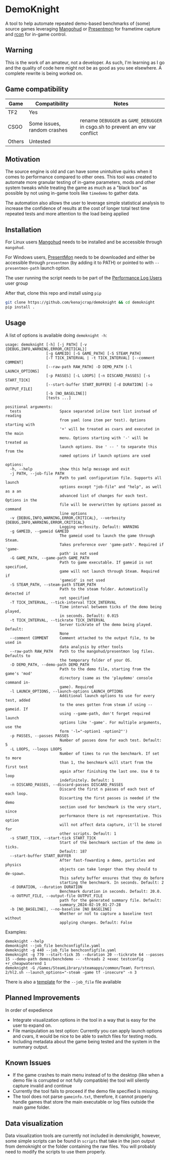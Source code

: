 # DemoKnight

A tool to help automate repeated demo-based benchmarks of (some) source games leveraging [Mangohud](https://github.com/flightlessmango/MangoHud) or [Presentmon](https://github.com/GameTechDev/PresentMon) for frametime capture and [rcon](https://github.com/conqp/rcon) for in-game control.

## Warning

This is the work of an amateur, not a developer. As such, I'm learning as I go and the quality of code here might not be as good as you see elsewhere. A complete rewrite is being worked on.

## Game compatibility

|  Game  | Compatibility | Notes|
|--------|---------------|------|
| TF2    | Yes           |      |
| CSGO   | Some issues, random crashes  |rename `DEBUGGER` as `GAME_DEBUGGER` in csgo.sh to prevent an env var conflict  |
| Others | Untested      |      |

## Motivation

The source engine is old and can have some unintuitive quirks when it comes to performance compared to other ones. This tool was created to automate more granular testing of in-game parameters, mods and other system tweaks while treating the game as much as a "black box" as possible by not using in-game tools like `timedemo` to gather data.

The automation also allows the user to leverage simple statistical analysis to increase the confidence of results at the cost of longer total test time repeated tests and more attention to the load being applied

## Installation

For Linux users [Mangohud](https://github.com/flightlessmango/MangoHud) needs to be installed and be accessible through `mangohud`.

For Windows users, [PresentMon](https://github.com/GameTechDev/PresentMon) needs to be downloaded and either be accessible through `presentmon` (by adding it to PATH) or pointed to with `--presentmon-path` launch option.

The user running the script needs to be part of the [Performance Log Users](https://github.com/GameTechDev/PresentMon#user-access-denied) user group

After that, clone this repo and install using `pip`

```bash
git clone https://github.com/kenajcrap/demoknight && cd demoknight
pip install .
```

## Usage

A list of options is available doing `demoknight -h`:

```text
usage: demoknight [-h] [-j PATH] [-v {DEBUG,INFO,WARNING,ERROR,CRITICAL}]
                  [-g GAMEID] [-G GAME_PATH] [-S STEAM_PATH]
                  [-T TICK_INTERVAL | -t TICK_INTERVAL] [--comment COMMENT]
                  [--raw-path RAW_PATH] -D DEMO_PATH [-l LAUNCH_OPTIONS]
                  [-p PASSES] [-L LOOPS] [-n DISCARD_PASSES] [-s START_TICK]
                  [--start-buffer START_BUFFER] [-d DURATION] [-o OUTPUT_FILE]
                  [-b [NO_BASELINE]]
                  [tests ...]

positional arguments:
  tests                 Space separated inline test list instead of reading
                        from yaml (one item per test). Options starting with
                        '+' will be treated as cvars and executed in the main
                        menu. Options starting with '-' will be treated as
                        launch options. Use ' -- ' to separate this from the
                        named options if launch options are used

options:
  -h, --help            show this help message and exit
  -j PATH, --job-file PATH
                        Path to yaml configuration file. Supports all launch
                        options except "job-file" and "help", as well as a an
                        advanced list of changes for each test. Options in the
                        file will be overwritten by options passed as command
                        line options
  -v {DEBUG,INFO,WARNING,ERROR,CRITICAL}, --verbosity {DEBUG,INFO,WARNING,ERROR,CRITICAL}
                        Logging verbosity. Default: WARNING
  -g GAMEID, --gameid GAMEID
                        The gameid used to launch the game through Steam.
                        Takes preference over 'game-path'. Required if 'game-
                        path' is not used
  -G GAME_PATH, --game-path GAME_PATH
                        Path to game executable. If gameid is not specified,
                        game will not launch through Steam. Required if
                        'gameid' is not used
  -S STEAM_PATH, --steam-path STEAM_PATH
                        Path to the steam folder. Automatically detected if
                        not specified
  -T TICK_INTERVAL, --tick-interval TICK_INTERVAL
                        Time interval between ticks of the demo being played,
                        in seconds. Default: 0.015
  -t TICK_INTERVAL, --tickrate TICK_INTERVAL
                        Server tickrate of the demo being played. Default:
                        None
  --comment COMMENT     Comment attached to the output file, to be used in
                        data analysis by other tools
  --raw-path RAW_PATH   Path to the mangohud/presentmon log files. Defaults to
                        the temporary folder of your OS.
  -D DEMO_PATH, --demo-path DEMO_PATH
                        Path to the demo file, starting from the game's 'mod'
                        directory (same as the 'playdemo' console command in-
                        game). Required
  -l LAUNCH_OPTIONS, --launch-options LAUNCH_OPTIONS
                        Additional launch options to use for every test, added
                        to the ones gotten from steam if using --gameid. If
                        using --game-path, don't forget required launch
                        options like '-game'. For multiple arguments, use the
                        form '-l="-option1 -option2"')
  -p PASSES, --passes PASSES
                        Number of passes done for each test. Default: 5
  -L LOOPS, --loops LOOPS
                        Number of times to run the benchmark. If set to more
                        than 1, the benchmark will start from the first test
                        again after finishing the last one. Use 0 to loop
                        indefinitely. Default: 1
  -n DISCARD_PASSES, --discard-passes DISCARD_PASSES
                        Discard the first n passes of each test of each loop.
                        Discarting the first passes is needed if the demo
                        section used for benchmark is the very start, since
                        performance there is not representative. This option
                        will not affect data capture, it'll be stored for
                        other scripts. Default: 1
  -s START_TICK, --start-tick START_TICK
                        Start of the benchmark section of the demo in ticks.
                        Default: 187
  --start-buffer START_BUFFER
                        After fast-fowarding a demo, particles and physics
                        objects can take longer than they should to de-spawn.
                        This safety buffer ensures that they do before
                        starting the benchmark. In seconds. Default: 2
  -d DURATION, --duration DURATION
                        Benchmark duration in seconds. Default: 20.0.
  -o OUTPUT_FILE, --output-file OUTPUT_FILE
                        path for the generated summary file. Default:
                        summary_2024-02-19_01-27-28
  -b [NO_BASELINE], --no-baseline [NO_BASELINE]
                        Whether or not to capture a baseline test without
                        applying changes. Default: False
```

Examples:

```text
demoknight --help
demonkight --job_file benchconfigfile.yaml
demoknight -g 440 --job_file benchconfigfile.yaml
demoknight -g 770 --start-tick 35 --duration 20 --tickrate 64 --passes 15 --demo-path demos/benchdemo -- -threads 2 +exec testconfig +r_cheapwaterend 1
demoknight -G /Games/SteamLibrary/steamapps/common/Team\ Fortress\ 2/hl2.sh --launch_options="-steam -game tf -insecure" -n 3
```

There is also a [template](https://github.com/Kenajcrap/demoknight/blob/main/config_template.yaml) for the `--job_file` file available

## Planned Improvements

In order of expedience

- Integrate visualization options in the tool in a way that is easy for the user to expand on.
- File manipulation as test option: Currently you can apply launch options and cvars, it would be nice to be able to switch files for testing mods.
- Including metadata about the game being tested and the system in the summary output.

## Known Issues

- If the game crashes to main menu instead of to the desktop (like when a demo file is corrupted or not fully compatible) the tool will silently capture invalid and continue
- Currently the tool fails to proceed if the demo file specified is missing.
- The tool does not parse `gameinfo.txt`, therefore, it cannot properly handle games that store the main executable or log files outside the main game folder.

## Data visualization

Data visualization tools are currently not included in demoknight, however, some simple scripts can be found in `scripts` that take in the json output from demoknight or the folder containing the raw files. You will probably need to modify the scripts to use them properly.
